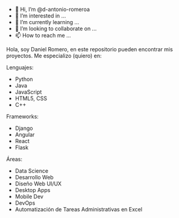 

- 👋 Hi, I’m @d-antonio-romeroa
- 👀 I’m interested in ...
- 🌱 I’m currently learning ...
- 💞️ I’m looking to collaborate on ...
- 📫 How to reach me ...

<!---
d-antonio-romeroa/d-antonio-romeroa is a ✨ special ✨ repository because its `README.md` (this file) appears on your GitHub profile.
You can click the Preview link to take a look at your changes.
--->

Hola, soy Daniel Romero, en este repositorio pueden encontrar mis proyectos.
Me especializo (quiero) en:

Lenguajes:
* Python
* Java
* JavaScript
* HTML5, CSS
* C++

Frameworks:
* Django
* Angular
* React
* Flask

Áreas:
* Data Science
* Desarrollo Web
* Diseño Web UI/UX
* Desktop Apps
* Mobile Dev
* DevOps
* Automatización de Tareas Administrativas en Excel

